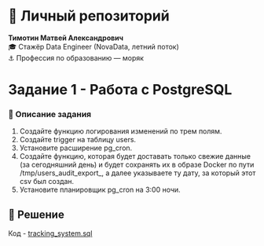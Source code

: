 # 👤 Личный репозиторий

**Тимотин Матвей Александрович**  
🎓 Стажёр Data Engineer (NovaData, летний поток)  
⚓ Профессия по образованию — моряк  

# **Задание 1 - Работа с PostgreSQL**

### 📌 Описание задания

1. Создайте функцию логирования изменений по трем полям.
2. Создайте trigger на таблицу users.
3. Установите расширение pg_cron.
4. Создайте функцию, которая будет доставать только свежие данные (за сегодняшний день) и будет сохранять их в образе Docker по пути /tmp/users_audit_export_, а далее указываете ту дату, за который этот csv был создан.
5. Установите планировщик pg_cron на 3:00 ночи.

## 📄 Решение

Код - [tracking_system.sql](https://github.com/mattim8/gr1_timotin/blob/main/tracking_system.sql)